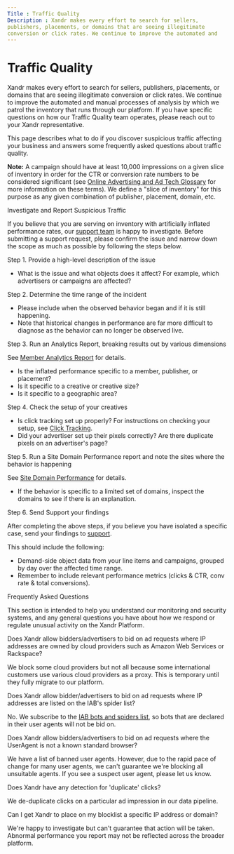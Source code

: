 ```yaml
---
Title : Traffic Quality
Description : Xandr makes every effort to search for sellers,
publishers, placements, or domains that are seeing illegitimate
conversion or click rates. We continue to improve the automated and
---
```



# Traffic Quality



Xandr makes every effort to search for sellers,
publishers, placements, or domains that are seeing illegitimate
conversion or click rates. We continue to improve the automated and
manual processes of analysis by which we patrol the inventory that runs
through our platform. If you have specific questions on how our Traffic
Quality team operates, please reach out to your
Xandr representative.

This page describes what to do if you discover suspicious traffic
affecting your business and answers some frequently asked questions
about traffic quality.



<b>Note:</b> A campaign should have at least
10,000 impressions on a given slice of inventory in order for the CTR or
conversion rate numbers to be considered significant (see <a
href="industry-reference/online-advertising-and-ad-tech-glossary.md"
class="xref" target="_blank">Online Advertising and Ad Tech Glossary</a>
for more information on these terms). We define a "slice of inventory"
for this purpose as any given combination of publisher, placement,
domain, etc.



Investigate and Report Suspicious Traffic

If you believe that you are serving on inventory with artificially
inflated performance rates, our
<a href="https://help.xandr.com/" class="xref" target="_blank">support
team</a> is happy to investigate. Before submitting a support request,
please confirm the issue and narrow down the scope as much as possible
by following the steps below.

Step 1. Provide a high-level description of the issue

- What is the issue and what objects does it affect? For example, which
  advertisers or campaigns are affected?

Step 2. Determine the time range of the incident

- Please include when the observed behavior began and if it is still
  happening.
- Note that historical changes in performance are far more difficult to
  diagnose as the behavior can no longer be observed live.

Step 3. Run an Analytics Report, breaking results out by various
dimensions

See
<a href="network-analytics-report.md" class="xref">Member Analytics
Report</a> for details.

- Is the inflated performance specific to a member, publisher, or
  placement?
- Is it specific to a creative or creative size?
- Is it specific to a geographic area?

Step 4. Check the setup of your creatives

- Is click tracking set up properly? For instructions
  on checking your setup, see <a href="click-tracking.md" class="xref"
  title="Click tracking serves many useful purposes within the ad serving industry as a whole. For Xandr, click tracking is necessary for optimizing to CPC and CPA goals, for bidding CPC and CPA, and for measuring a campaign&#39;s success.">Click
  Tracking</a>.
- Did your advertiser set up their pixels correctly? Are there duplicate
  pixels on an advertiser's page?

Step 5. Run a Site Domain Performance report and note the sites where
the behavior is happening

See <a href="site-domain-performance.md" class="xref">Site Domain
Performance</a> for details.

- If the behavior is specific to a limited set of domains, inspect the
  domains to see if there is an explanation.

Step 6. Send Support your findings

After completing the above steps, if you believe you have isolated a
specific case, send your findings to
<a href="https://help.xandr.com" class="xref"
target="_blank">support</a>.

This should include the following:

- Demand-side object data from your line items and campaigns, grouped by
  day over the affected time range.
- Remember to include relevant performance metrics (clicks & CTR, conv
  rate & total conversions).

Frequently Asked Questions

This section is intended to help you understand our monitoring and
security systems, and any general questions you have about how we
respond or regulate unusual activity on the
Xandr Platform.

Does Xandr allow bidders/advertisers to bid on
ad requests where IP addresses are owned by cloud providers such as
Amazon Web Services or Rackspace?

We block some cloud providers but not all because some international
customers use various cloud providers as a proxy. This is temporary
until they fully migrate to our platform.

Does Xandr allow bidder/advertisers to bid on ad
requests where IP addresses are listed on the IAB's spider list?

No. We subscribe to the
<a href="http://www.iab.net/1418/spiders" class="xref"
target="_blank">IAB bots and spiders list</a>, so bots that are declared
in their user agents will not be bid on.

Does Xandr allow bidders/advertisers to bid on
ad requests where the UserAgent is not a known standard browser?

We have a list of banned user agents. However, due to the rapid pace of
change for many user agents, we can't guarantee we're blocking all
unsuitable agents. If you see a suspect user agent, please let us know.

Does Xandr have any detection for 'duplicate'
clicks?

We de-duplicate clicks on a particular ad impression in our data
pipeline.

Can I get Xandr to place on my blocklist a
specific IP address or domain?

We're happy to investigate but can't guarantee that action will be
taken. Abnormal performance you report may not be reflected across the
broader platform.




